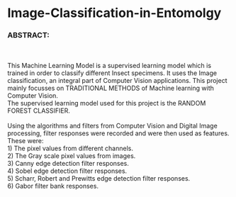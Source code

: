 # Image-Classification-in-Entomolgy

<h3>ABSTRACT:</h3><br><br>
      This Machine Learning Model is a supervised learning model which is trained in order to classify different Insect specimens. It uses the Image classification, an integral part of Computer Vision applications. This project mainly focusses on TRADITIONAL METHODS of Machine learning with Computer Vision. <br>
      The supervised learning model used for this project is the RANDOM FOREST CLASSIFIER. <br> <br> Using the algorithms and filters from Computer Vision and Digital Image processing, filter responses were recorded and were then used as features. 
 <br>
These were:<br>
      1) The pixel values from different channels.
      <br>
      2) The Gray scale pixel values from images.<br>
      3) Canny edge detection filter responses.<br>
      4) Sobel edge detection filter responses.<br>
      5) Scharr, Robert and Prewitts edge detection filter responses.<br>
      6) Gabor filter bank responses.<br>
 <br>
 
